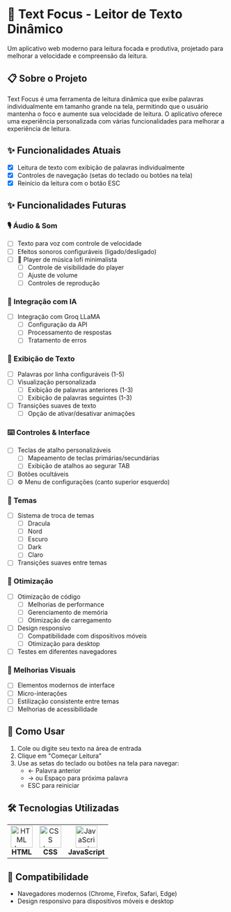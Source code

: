 # 🎯 Text Focus - Leitor de Texto Dinâmico

Um aplicativo web moderno para leitura focada e produtiva, projetado para melhorar a velocidade e compreensão da leitura.

## 📋 Sobre o Projeto

Text Focus é uma ferramenta de leitura dinâmica que exibe palavras individualmente em tamanho grande na tela, permitindo que o usuário mantenha o foco e aumente sua velocidade de leitura. O aplicativo oferece uma experiência personalizada com várias funcionalidades para melhorar a experiência de leitura.

## ✨ Funcionalidades Atuais

- [X] Leitura de texto com exibição de palavras individualmente
- [X] Controles de navegação (setas do teclado ou botões na tela)
- [X] Reinício da leitura com o botão ESC

## ✨ Funcionalidades Futuras

### 🎙️ Áudio & Som
- [ ] Texto para voz com controle de velocidade
- [ ] Efeitos sonoros configuráveis (ligado/desligado)
- [ ] 🎵 Player de música lofi minimalista
  - [ ] Controle de visibilidade do player
  - [ ] Ajuste de volume
  - [ ] Controles de reprodução

### 🤖 Integração com IA
- [ ] Integração com Groq LLaMA
  - [ ] Configuração da API
  - [ ] Processamento de respostas
  - [ ] Tratamento de erros

### 📝 Exibição de Texto
- [ ] Palavras por linha configuráveis (1-5)
- [ ] Visualização personalizada
  - [ ] Exibição de palavras anteriores (1-3)
  - [ ] Exibição de palavras seguintes (1-3)
- [ ] Transições suaves de texto
  - [ ] Opção de ativar/desativar animações

### ⌨️ Controles & Interface
- [ ] Teclas de atalho personalizáveis
  - [ ] Mapeamento de teclas primárias/secundárias
  - [ ] Exibição de atalhos ao segurar TAB
- [ ] Botões ocultáveis
- [ ] ⚙️ Menu de configurações (canto superior esquerdo)

### 🎨 Temas
- [ ] Sistema de troca de temas
  - [ ] Dracula
  - [ ] Nord
  - [ ] Escuro
  - [ ] Dark
  - [ ] Claro
- [ ] Transições suaves entre temas

### 🚀 Otimização
- [ ] Otimização de código
  - [ ] Melhorias de performance
  - [ ] Gerenciamento de memória
  - [ ] Otimização de carregamento
- [ ] Design responsivo
  - [ ] Compatibilidade com dispositivos móveis
  - [ ] Otimização para desktop
- [ ] Testes em diferentes navegadores

### 💅 Melhorias Visuais
- [ ] Elementos modernos de interface
- [ ] Micro-interações
- [ ] Estilização consistente entre temas
- [ ] Melhorias de acessibilidade

## 🚀 Como Usar

1. Cole ou digite seu texto na área de entrada
2. Clique em "Começar Leitura"
3. Use as setas do teclado ou botões na tela para navegar:
   - ← Palavra anterior
   - → ou Espaço para próxima palavra
   - ESC para reiniciar

## 🛠️ Tecnologias Utilizadas

<table>
<tr>
<td align="center">
<img src="https://skillicons.dev/icons?i=html" width="50" alt="HTML Icon"><br>
<strong>HTML</strong>
</td>
<td align="center">
<img src="https://skillicons.dev/icons?i=css" width="50" alt="CSS Icon"><br>
<strong>CSS</strong>
</td>
<td align="center">
<img src="https://skillicons.dev/icons?i=js" width="50" alt="JavaScript Icon"><br>
<strong>JavaScript</strong>
</td>
<table>



## 📱 Compatibilidade

- Navegadores modernos (Chrome, Firefox, Safari, Edge)
- Design responsivo para dispositivos móveis e desktop
